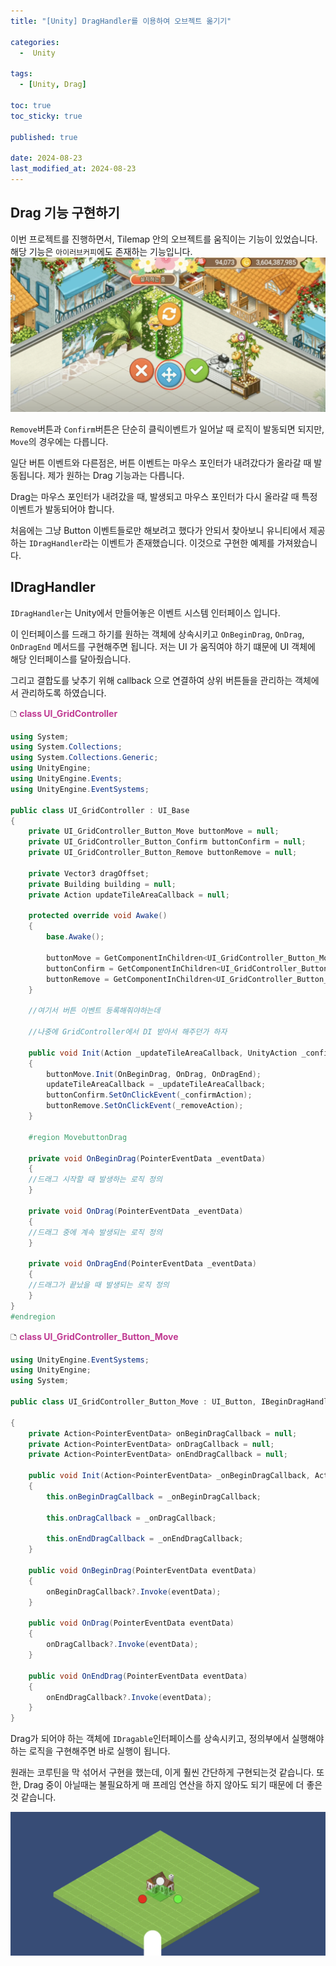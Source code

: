```yaml
---
title: "[Unity] DragHandler를 이용하여 오브젝트 옮기기"

categories:
  -  Unity
  
tags:
  - [Unity, Drag]

toc: true
toc_sticky: true

published: true

date: 2024-08-23
last_modified_at: 2024-08-23
---
```

## Drag 기능 구현하기

이번 프로젝트를 진행하면서, Tilemap 안의 오브젝트를 움직이는 기능이 있었습니다. 해당 기능은 `아이러브커피`에도 존재하는 기능입니다.
![Drag 기능](/images/Pasted%20image%2020240823134546.png)

`Remove`버튼과 `Confirm`버튼은 단순히 클릭이벤트가 일어날 때 로직이 발동되면 되지만, `Move`의 경우에는 다릅니다.

일단 버튼 이벤트와 다른점은, 버튼 이벤트는 마우스 포인터가 내려갔다가 올라갈 때 발동됩니다. 제가 원하는 Drag 기능과는 다릅니다.

Drag는 마우스 포인터가 내려갔을 때, 발생되고 마우스 포인터가 다시 올라갈 때 특정 이벤트가 발동되어야 합니다.

처음에는 그냥 Button 이벤트들로만 해보려고 했다가 안되서 찾아보니 유니티에서 제공하는 `IDragHandler`라는 이벤트가 존재했습니다. 이것으로 구현한 예제를 가져왔습니다.


## IDragHandler

`IDragHandler`는  Unity에서 만들어놓은 이벤트 시스템 인터페이스 입니다.

이 인터페이스를 드래그 하기를 원하는 객체에 상속시키고 `OnBeginDrag`, `OnDrag`, `OnDragEnd` 메서드를 구현해주면 됩니다. 저는 UI 가 움직여야 하기 떄문에 UI 객체에 해당 인터페이스를 달아줬습니다.

그리고 결합도를 낮추기 위해 callback 으로 연결하여 상위 버튼들을 관리하는 객체에서 관리하도록 하였습니다.

🗅 **<span style="color: #c03a92">class UI_GridController</span>**
```csharp
using System;
using System.Collections;
using System.Collections.Generic;
using UnityEngine;
using UnityEngine.Events;
using UnityEngine.EventSystems;

public class UI_GridController : UI_Base
{
	private UI_GridController_Button_Move buttonMove = null;
	private UI_GridController_Button_Confirm buttonConfirm = null;
	private UI_GridController_Button_Remove buttonRemove = null;
	
	private Vector3 dragOffset;
	private Building building = null;
	private Action updateTileAreaCallback = null;
	
	protected override void Awake()
	{
		base.Awake();
		
		buttonMove = GetComponentInChildren<UI_GridController_Button_Move>();
		buttonConfirm = GetComponentInChildren<UI_GridController_Button_Confirm>();
		buttonRemove = GetComponentInChildren<UI_GridController_Button_Remove>();
	}
	
	//여기서 버튼 이벤트 등록해줘야하는데
	
	//나중에 GridController에서 DI 받아서 해주던가 하자
	
	public void Init(Action _updateTileAreaCallback, UnityAction _confirmAction, UnityAction _removeAction)
	{
		buttonMove.Init(OnBeginDrag, OnDrag, OnDragEnd);
		updateTileAreaCallback = _updateTileAreaCallback;
		buttonConfirm.SetOnClickEvent(_confirmAction);
		buttonRemove.SetOnClickEvent(_removeAction);
	}
	
	#region MovebuttonDrag
	
	private void OnBeginDrag(PointerEventData _eventData)
	{
	//드래그 시작할 때 발생하는 로직 정의
	}
	
	private void OnDrag(PointerEventData _eventData)
	{
	//드래그 중에 계속 발생되는 로직 정의
	}
	
	private void OnDragEnd(PointerEventData _eventData)
	{
	//드래그가 끝났을 때 발생되는 로직 정의
	}
}
#endregion
```

🗅 **<span style="color: #c03a92">class UI_GridController_Button_Move</span>**
```csharp
using UnityEngine.EventSystems;
using UnityEngine;
using System;

public class UI_GridController_Button_Move : UI_Button, IBeginDragHandler, IDragHandler, IEndDragHandler

{
	private Action<PointerEventData> onBeginDragCallback = null;
	private Action<PointerEventData> onDragCallback = null;
	private Action<PointerEventData> onEndDragCallback = null;
	
	public void Init(Action<PointerEventData> _onBeginDragCallback, Action<PointerEventData> _onDragCallback, Action<PointerEventData> _onEndDragCallback)
	{
		this.onBeginDragCallback = _onBeginDragCallback;
		
		this.onDragCallback = _onDragCallback;
		
		this.onEndDragCallback = _onEndDragCallback;
	}
	
	public void OnBeginDrag(PointerEventData eventData)
	{
		onBeginDragCallback?.Invoke(eventData);
	}
	
	public void OnDrag(PointerEventData eventData)
	{
		onDragCallback?.Invoke(eventData);
	}
	
	public void OnEndDrag(PointerEventData eventData)
	{
		onEndDragCallback?.Invoke(eventData);
	}
}
```

Drag가 되어야 하는 객체에 `IDragable`인터페이스를 상속시키고, 정의부에서 실행해야 하는 로직을 구현해주면 바로 실행이 됩니다.

원래는 코루틴을 막 섞어서 구현을 했는데, 이게 훨씬 간단하게 구현되는것 같습니다. 또한, Drag 중이 아닐때는 불필요하게 매 프레임 연산을 하지 않아도 되기 때문에 더 좋은 것 같습니다.

![move 구현](/images/Pasted%20image%2020240823140230.png)